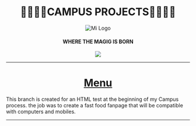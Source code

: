 <h1 align="center">
🚀👨‍🚀🚀CAMPUS PROJECTS🚀👨‍🚀🚀
</h1>

<div align="center"">
  <img src="https://user-images.githubusercontent.com/122552606/224404082-4e0dcf42-b5b8-4ef2-80a8-8b77a4fed5f2.jpg" alt="Mi Logo">
</div>

  <h4 align="center">
WHERE THE MAGIG IS BORN 
   </h4>

<p align="center">
 <img src="https://img.shields.io/badge/STATE-DEVELOPING-green">
</p>

------------

# <h1 align="center">[Menu](https://github.com/Davidpereznuma10/Campus_Projects/tree/Menu "Menu")</h1>
This branch is created for an HTML test at the beginning of my Campus process.
the job was to create a fast food fanpage that will be compatible with computers and mobiles.

------------
